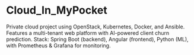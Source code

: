 # Cloud_In_MyPocket
Private cloud project using OpenStack, Kubernetes, Docker, and Ansible. Features a multi-tenant web platform with AI-powered client churn prediction. Stack: Spring Boot (backend), Angular (frontend), Python (ML), with Prometheus &amp; Grafana for monitoring.
